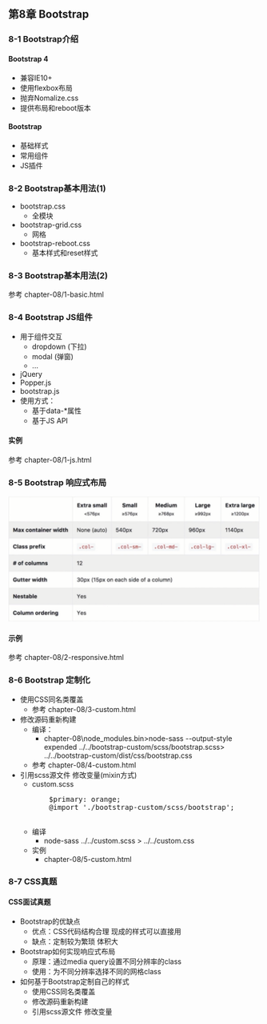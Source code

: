 ## 第8章 Bootstrap ##

### 8-1 Bootstrap介绍 ###
#### Bootstrap 4 ####
- 兼容IE10+
- 使用flexbox布局
- 抛弃Nomalize.css
- 提供布局和reboot版本
#### Bootstrap ####
- 基础样式
- 常用组件
- JS插件

### 8-2 Bootstrap基本用法(1) ###
- bootstrap.css
	- 全模块
- bootstrap-grid.css
	- 网格
- bootstrap-reboot.css
	- 基本样式和reset样式

### 8-3 Bootstrap基本用法(2) ###
参考 chapter-08/1-basic.html

### 8-4 Bootstrap JS组件 ###
- 用于组件交互
	- dropdown (下拉)
	- modal (弹窗)
	- ...
- jQuery
- Popper.js
- bootstrap.js
- 使用方式：
	- 基于data-*属性
	- 基于JS API
#### 实例 ####
参考 chapter-08/1-js.html

### 8-5 Bootstrap 响应式布局 ###
![](https://github.com/guanqing123/css_comprehensive_speak/blob/master/chapter-08-01.png)
#### 示例 ####
参考 chapter-08/2-responsive.html

### 8-6 Bootstrap 定制化 ###
- 使用CSS同名类覆盖
	- 参考 chapter-08/3-custom.html
- 修改源码重新构建
	- 编译：
		- chapter-08\node_modules\.bin>node-sass --output-style expended ../../bootstrap-custom/scss/bootstrap.scss> ../../bootstrap-custom/dist/css/bootstrap.css
	- 参考 chapter-08/4-custom.html
- 引用scss源文件 修改变量(mixin方式)
	- custom.scss
		<pre>
		  $primary: orange;
		  @import './bootstrap-custom/scss/bootstrap';
		</pre>
	- 编译
		- node-sass ../../custom.scss > ../../custom.css
	- 实例
		- chapter-08/5-custom.html

### 8-7 CSS真题 ###
#### CSS面试真题 ####
- Bootstrap的优缺点
	- 优点：CSS代码结构合理 现成的样式可以直接用
	- 缺点：定制较为繁琐 体积大
- Bootstrap如何实现响应式布局
	- 原理：通过media query设置不同分辨率的class
	- 使用：为不同分辨率选择不同的网格class
- 如何基于Bootstrap定制自己的样式
	- 使用CSS同名类覆盖
	- 修改源码重新构建
	- 引用scss源文件 修改变量